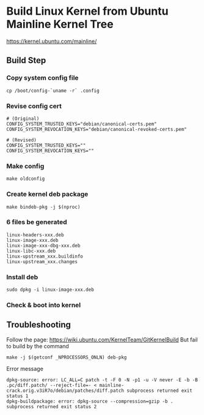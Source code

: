 # Build Linux Kernel from Ubuntu Mainline Kernel Tree
https://kernel.ubuntu.com/mainline/

## Build Step
### Copy system config file
```
cp /boot/config-`uname -r` .config
```

### Revise config cert
```
# (Original)
CONFIG_SYSTEM_TRUSTED_KEYS="debian/canonical-certs.pem"
CONFIG_SYSTEM_REVOCATION_KEYS="debian/canonical-revoked-certs.pem"
```
```
# (Revised)
CONFIG_SYSTEM_TRUSTED_KEYS=""
CONFIG_SYSTEM_REVOCATION_KEYS=""
```
### Make config
```
make oldconfig
```

### Create kernel deb package
```
make bindeb-pkg -j $(nproc)
```

### 6 files be generated
```
linux-headers-xxx.deb
linux-image-xxx.deb
linux-image-xxx-dbg-xxx.deb
linux-libc-xxx.deb
linux-upstream_xxx.buildinfo
linux-upstream_xxx.changes
```

### Install deb 
```
sudo dpkg -i linux-image-xxx.deb
```

### Check & boot into kernel

## Troubleshooting
Follow the page: https://wiki.ubuntu.com/KernelTeam/GitKernelBuild
But fail to build by the command 
```
make -j $(getconf _NPROCESSORS_ONLN) deb-pkg
```
Error message
```
dpkg-source: error: LC_ALL=C patch -t -F 0 -N -p1 -u -V never -E -b -B .pc/diff.patch/ --reject-file=- < mainline-crack.orig.v3iR7o/debian/patches/diff.patch subprocess returned exit status 1
dpkg-buildpackage: error: dpkg-source --compression=gzip -b . subprocess returned exit status 2
```
